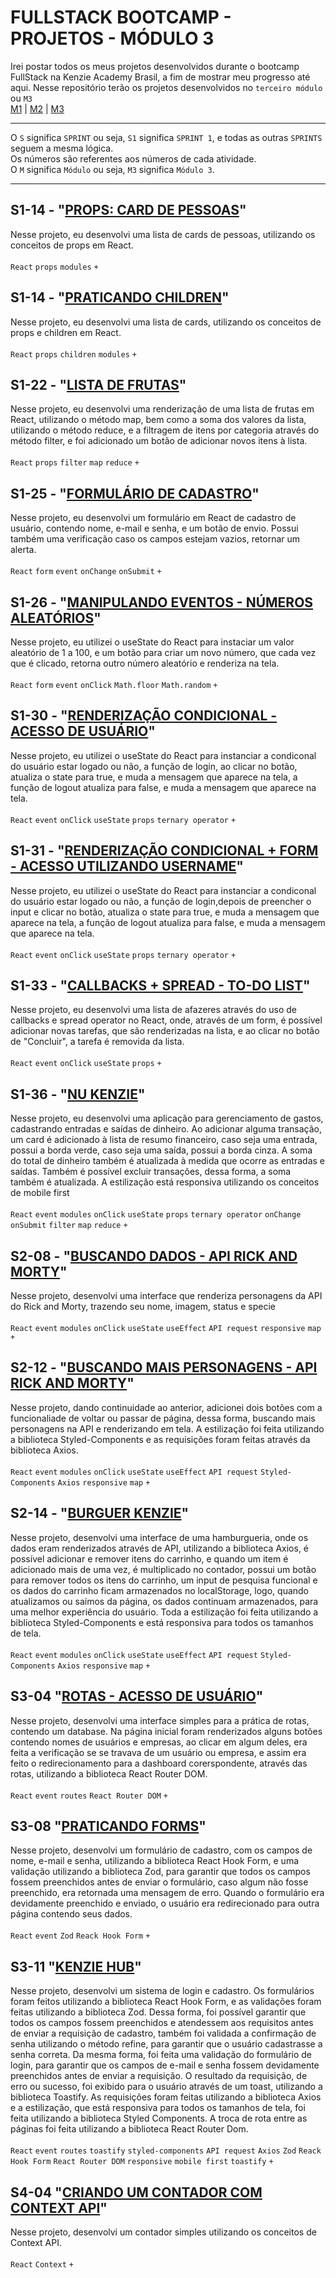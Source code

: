 # FULLSTACK BOOTCAMP - PROJETOS - MÓDULO 3
Irei postar todos os meus projetos desenvolvidos durante o bootcamp FullStack na Kenzie Academy Brasil, a fim de mostrar meu progresso até aqui. Nesse repositório terão os projetos desenvolvidos no `terceiro módulo` ou `M3`<br />
[M1](https://github.com/mariaclaratabosa/M1-PROJETOS) | [M2](https://github.com/mariaclaratabosa/M2-PROJETOS) | [M3](https://github.com/mariaclaratabosa/M3-PROJETOS)
<hr />

O `S` significa `SPRINT` ou seja, `S1` significa `SPRINT 1`, e todas as outras `SPRINTS` seguem a mesma lógica.<br />
Os números são referentes aos números de cada atividade.<br />
O `M` significa `Módulo` ou seja, `M3` significa `Módulo 3`.
<hr />

## S1-14 - "[PROPS: CARD DE PESSOAS](https://props-cards-de-pessoas.vercel.app/)"
Nesse projeto, eu desenvolvi uma lista de cards de pessoas, utilizando os conceitos de props em React. <br />
<br />
`React` `props` `modules` `+`

## S1-14 - "[PRATICANDO CHILDREN](https://praticando-children-react.vercel.app/)"
Nesse projeto, eu desenvolvi uma lista de cards, utilizando os conceitos de props e children em React. <br />
<br />
`React` `props` `children` `modules` `+`

## S1-22 - "[LISTA DE FRUTAS](https://lista-de-frutas-eight-smoky.vercel.app/)"
Nesse projeto, eu desenvolvi uma renderização de uma lista de frutas em React, utilizando o método map, bem como a soma dos valores da lista, utilizando o método reduce, e a filtragem de itens por categoria através do método filter, e foi adicionado um botão de adicionar novos itens à lista. <br />
<br />
`React` `props` `filter` `map` `reduce` `+`

## S1-25 - "[FORMULÁRIO DE CADASTRO](https://formulario-de-cadastro-orcin.vercel.app/)"
Nesse projeto, eu desenvolvi um formulário em React de cadastro de usuário, contendo nome, e-mail e senha, e um botão de envio. Possui também uma verificação caso os campos estejam vazios, retornar um alerta. <br />
<br />
`React` `form` `event` `onChange` `onSubmit` `+`

## S1-26 - "[MANIPULANDO EVENTOS - NÚMEROS ALEATÓRIOS](https://gerando-numeros-aleatorios.vercel.app/)"
Nesse projeto, eu utilizei o useState do React para instaciar um valor aleatório de 1 a 100, e um botão para criar um novo número, que cada vez que é clicado, retorna outro número aleatório e renderiza na tela. <br />
<br />
`React` `form` `event` `onClick` `Math.floor` `Math.random` `+`

## S1-30 - "[RENDERIZAÇÃO CONDICIONAL - ACESSO DE USUÁRIO](https://acesso-de-usuario-steel.vercel.app/)"
Nesse projeto, eu utilizei o useState do React para instanciar a condiconal do usuário estar logado ou não, a função de login, ao clicar no botão, atualiza o state para true, e muda a mensagem que aparece na tela, a função de logout atualiza para false, e muda a mensagem que aparece na tela. <br />
<br />
`React` `event` `onClick` `useState` `props` `ternary operator` `+`

## S1-31 - "[RENDERIZAÇÃO CONDICIONAL + FORM - ACESSO UTILIZANDO USERNAME](https://acesso-com-username-theta.vercel.app/)"
Nesse projeto, eu utilizei o useState do React para instanciar a condiconal do usuário estar logado ou não, a função de login,depois de preencher o input e clicar no botão, atualiza o state para true, e muda a mensagem que aparece na tela, a função de logout atualiza para false, e muda a mensagem que aparece na tela. <br />
<br />
`React` `event` `onClick` `useState` `props` `ternary operator` `+`

## S1-33 - "[CALLBACKS + SPREAD - TO-DO LIST](https://to-do-list-psi-lac.vercel.app/)"
Nesse projeto, eu desenvolvi uma lista de afazeres através do uso de callbacks e spread operator no React, onde, através de um form, é possível adicionar novas tarefas, que são renderizadas na lista, e ao clicar no botão de "Concluir", a tarefa é removida da lista. <br />
<br />
`React` `event` `onClick` `useState` `props` `+`

## S1-36 - "[NU KENZIE](https://react-entrega-s1-template-nu-kenzie-mariaclaratabosa.vercel.app/)"
Nesse projeto, eu desenvolvi uma aplicação para gerenciamento de gastos, cadastrando entradas e saídas de dinheiro. Ao adicionar alguma transação, um card é adicionado à lista de resumo financeiro, caso seja uma entrada, possui a borda verde, caso seja uma saída, possui a borda cinza. A soma do total de dinheiro também é atualizada à medida que ocorre as entradas e saídas. Também é possível excluir transações, dessa forma, a soma também é atualizada. A estilização está responsiva utilizando os conceitos de mobile first<br />
<br />
`React` `event` `modules` `onClick` `useState` `props` `ternary operator` `onChange` `onSubmit` `filter` `map` `reduce` `+`

## S2-08 - "[BUSCANDO DADOS - API RICK AND MORTY](https://buscando-dados-rickandmorty.vercel.app/)"
Nesse projeto, desenvolvi uma interface que renderiza personagens da API do Rick and Morty, trazendo seu nome, imagem, status e specie<br />
<br />
`React` `event` `modules` `onClick` `useState` `useEffect` `API request` `responsive` `map` `+`

## S2-12 - "[BUSCANDO MAIS PERSONAGENS - API RICK AND MORTY](https://buscando-mais-dados-rickandmorty.vercel.app/)"
Nesse projeto, dando continuidade ao anterior, adicionei dois botões com a funcionaliade de voltar ou passar de página, dessa forma, buscando mais personagens na API e renderizando em tela. A estilização foi feita utilizando a biblioteca Styled-Components e as requisições foram feitas através da biblioteca Axios.<br />
<br />
`React` `event` `modules` `onClick` `useState` `useEffect` `API request` `Styled-Components` `Axios` `responsive` `map` `+`

## S2-14 - "[BURGUER KENZIE](https://react-entrega-template-hamburgueria-da-kenzie-mariaclaratabosa.vercel.app/)"
Nesse projeto, desenvolvi uma interface de uma hamburgueria, onde os dados eram renderizados através de API, utilizando a biblioteca Axios, é possível adicionar e remover itens do carrinho, e quando um item é adicionado mais de uma vez, é multiplicado no contador, possui um botão para remover todos os itens do carrinho, um input de pesquisa funcional e os dados do carrinho ficam armazenados no localStorage, logo, quando atualizamos ou saímos da página, os dados continuam armazenados, para uma melhor experiência do usuário. Toda a estilização foi feita utilizando a biblioteca Styled-Components e está responsiva para todos os tamanhos de tela.<br />
<br />
`React` `event` `modules` `onClick` `useState` `useEffect` `API request` `Styled-Components` `Axios` `responsive` `map` `+`

## S3-04 "[ROTAS - ACESSO DE USUÁRIO](https://rotas-acesso-usuario-navy.vercel.app/)"
Nesse projeto, desenvolvi uma interface simples para a prática de rotas, contendo um database. Na página inicial foram renderizados alguns botões contendo nomes de usuários e empresas, ao clicar em algum deles, era feita a verificação se se travava de um usuário ou empresa, e assim era feito o redirecionamento para a dashboard corerspondente, através das rotas, utilizando a biblioteca React Router DOM. <br />
<br />
`React` `event` `routes`  `React Router DOM` `+`

## S3-08 "[PRATICANDO FORMS](https://praticando-forms-xi-two.vercel.app/)"
Nesse projeto, desenvolvi um formulário de cadastro, com os campos de nome, e-mail e senha, utilizando a biblioteca React Hook Form, e uma validação utilizando a biblioteca Zod, para garantir que todos os campos fossem preenchidos antes de enviar o formulário, caso algum não fosse preenchido, era retornada uma mensagem de erro. Quando o formulário era devidamente preenchido e enviado, o usuário era redirecionado para outra página contendo seus dados. <br />
<br />
`React` `event` `Zod` `Reack Hook Form` `+`

## S3-11 "[KENZIE HUB](https://react-entrega-kenzie-hub-mariaclaratabosa.vercel.app/)"
Nesse projeto, desenvolvi um sistema de login e cadastro. Os formulários foram feitos utilizando a biblioteca React Hook Form, e as validações foram feitas utilizando a biblioteca Zod. Dessa forma, foi possível garantir que todos os campos fossem preenchidos e atendessem aos requisitos antes de enviar a requisição de cadastro, também foi validada a confirmação de senha utilizando o método refine, para garantir que o usuário cadastrasse a senha correta. Da mesma forma, foi feita uma validação do formulário de login, para garantir que os campos de e-mail e senha fossem devidamente preenchidos antes de enviar a requisição. O resultado da requisição, de erro ou sucesso, foi exibido para o usuário através de um toast, utilizando a biblioteca Toastify. As requisições foram feitas utilizando a biblioteca Axios e a estilização, que está responsiva para todos os tamanhos de tela, foi feita utilizando a biblioteca Styled Components. A troca de rota entre as páginas foi feita utilizando a biblioteca React Router Dom. <br />
<br />
`React` `event` `routes` `toastify` `styled-components` `API request` `Axios` `Zod` `Reack Hook Form` `React Router DOM` `responsive` `mobile first` `toastify` `+`

## S4-04 "[CRIANDO UM CONTADOR COM CONTEXT API]()"
Nesse projeto, desenvolvi um contador simples utilizando os conceitos de Context API. <br />
<br />
`React` `Context` `+`